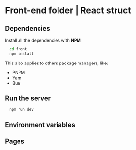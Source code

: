 # Front-end folder | React struct

## Dependencies

Install all the dependencies with **NPM**

```bash
  cd front
  npm install
```

This also applies to others package managers, like:

- PNPM
- Yarn
- Bun

## Run the server

```bash
  npm run dev
```

## Environment variables

## Pages
